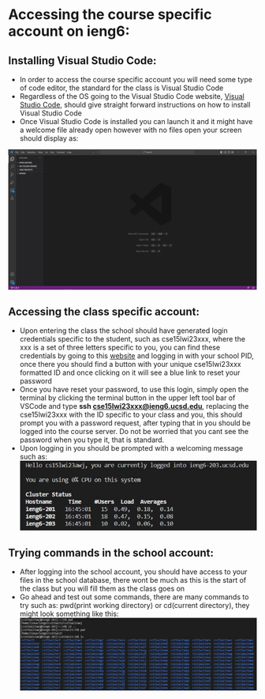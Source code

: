 # Accessing the course specific account on ieng6:

## Installing Visual Studio Code:
* In order to access the course specific account you will need some type of code editor, the standard for the class is Visual Studio Code
* Regardless of the OS going to the Visual Studio Code website, [Visual Studio Code](https://code.visualstudio.com/), should give straight forward instructions on how to install Visual Studio Code
* Once Visual Studio Code is installed you can launch it and it might have a welcome file already open however with no files open your screen should display as:


![Image](VSCProof.JPG)

## Accessing the class specific account:
* Upon entering the class the school should have generated login credentials specific to the student, such as cse15lwi23xxx, where the xxx is a set of three letters specific to you, you can find these credentials by going to this [website](https://sdacs.ucsd.edu/~icc/index.php) and logging in with your school PID, once there you should find a button with your unique cse15lwi23xxx formatted ID and once clicking on it will see a blue link to reset your password
* Once you have reset your password, to use this login, simply open the terminal by clicking the terminal button in the upper left tool bar of VSCode and type **ssh cse15lwi23xxx@ieng6.ucsd.edu**, replacing the cse15lwi23xxx with the ID specific to your class and you, this should prompt you with a password request, after typing that in you should be logged into the course server. Do not be worried that you cant see the password when you type it, that is standard.
* Upon logging in you should be prompted with a welcoming message such as:
![Image](ProofofLogin.JPG)

## Trying commands in the school account:
* After logging into the school account, you should have access to your files in the school database, there wont be much as this is the start of the class but you will fill them as the class goes on
* Go ahead and test out some commands, there are many commands to try such as: pwd(print working directory) or cd(current directory), they might look something like this:
![Image](SchoolAccess.JPG)
